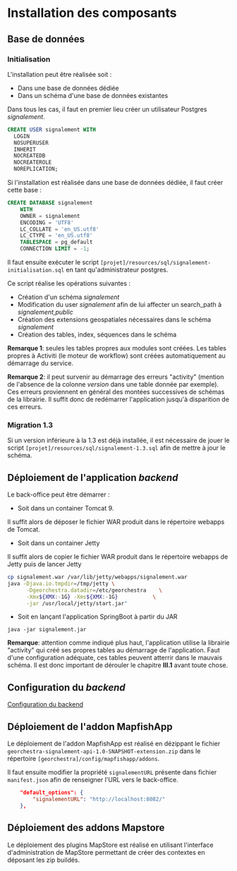 # Installation des composants

## Base de données

### Initialisation

L'installation peut être réalisée soit :
* Dans une base de données dédiée
* Dans un schéma d'une base de données existantes

Dans tous les cas, il faut en premier lieu créer un utilisateur Postgres *signalement*.

```sql
CREATE USER signalement WITH
  LOGIN
  NOSUPERUSER
  INHERIT
  NOCREATEDB
  NOCREATEROLE
  NOREPLICATION;
```

Si l'installation est réalisée dans une base de données dédiée, il faut créer cette base :

```sql
CREATE DATABASE signalement
    WITH 
    OWNER = signalement
    ENCODING = 'UTF8'
    LC_COLLATE = 'en_US.utf8'
    LC_CTYPE = 'en_US.utf8'
    TABLESPACE = pg_default
    CONNECTION LIMIT = -1;
```

Il faut ensuite exécuter le script `[projet]/resources/sql/signalement-initialisation.sql` en tant qu'administrateur postgres.

Ce script réalise les opérations suivantes :
* Création d'un schéma *signalement*
* Modification du user *signalement* afin de lui affecter un search_path à _signalement,public_
* Création des extensions geospatiales nécessaires dans le schéma _signalement_
* Création des tables, index, séquences dans le schéma

**Remarque 1**: seules les tables propres aux modules sont créées. Les tables propres à Activiti (le moteur de workflow) sont créées automatiquement au démarrage du service.

**Remarque 2**: il peut survenir au démarrage des erreurs "activity" (mention de l'absence de la colonne _version_ dans une table donnée par exemple). Ces erreurs proviennent en général des montées successives de schémas de la librairie. Il suffit donc de redémarrer l'application jusqu'à disparition de ces erreurs.

### Migration 1.3

Si un version inférieure à la 1.3 est déjà installée, il est nécessaire de jouer le script `[projet]/resources/sql/signalement-1.3.sql` afin de mettre à jour le schéma.

## Déploiement de l'application *backend*

Le back-office peut être démarrer :

* Soit dans un container Tomcat 9.

Il suffit alors de déposer le fichier WAR produit dans le répertoire webapps de Tomcat.

* Soit dans un container Jetty

Il suffit alors de copier le fichier WAR produit dans le répertoire webapps de Jetty puis de lancer Jetty

```sh
cp signalement.war /var/lib/jetty/webapps/signalement.war
java -Djava.io.tmpdir=/tmp/jetty \
      -Dgeorchestra.datadir=/etc/georchestra 	\
      -Xmx${XMX:-1G} -Xms${XMX:-1G}           \
      -jar /usr/local/jetty/start.jar"
```

* Soit en lançant l'application SpringBoot à partir du JAR 

```
java -jar signalement.jar
```

**Remarque**: attention comme indiqué plus haut, l'application utilise la librairie "activity" qui créé ses propres tables au démarrage de l'application. Faut d'une configuration adéquate, ces tables peuvent atterrir dans le mauvais schéma. Il est donc important de dérouler le chapitre **III.1** avant toute chose.

## Configuration du *backend*

[Configuration du backend](README_CONFIGURATION_BACKEND.md)

## Déploiement de l'addon MapfishApp

Le déploiement de l'addon MapfishApp est réalisé en dézippant le fichier `georchestra-signalement-api-1.0-SNAPSHOT-extension.zip` dans le répertoire `[georchestra]/config/mapfishapp/addons`.

Il faut ensuite modifier la propriété `signalementURL` présente dans fichier `manifest.json` afin de renseigner l'URL vers le back-office.

```json
	"default_options": {
		"signalementURL": "http://localhost:8082/"
	},
```

## Déploiement des addons Mapstore

Le déploiement des plugins MapStore est réalisé en utilisant l'interface d'administration de MapStore permettant de créer des contextes en déposant les zip buildés.
